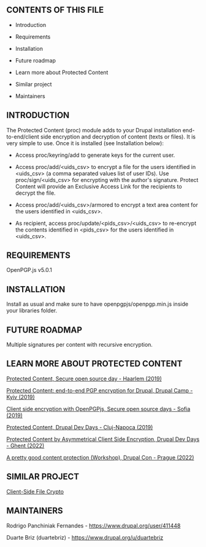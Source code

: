 CONTENTS OF THIS FILE
---------------------

* Introduction

* Requirements

* Installation

* Future roadmap

* Learn more about Protected Content

* Similar project

* Maintainers

INTRODUCTION
------------
The Protected Content (proc) module adds to your Drupal installation
end-to-end/client side encryption and
decryption of content (texts or files).
It is very simple to use. Once it is installed (see Installation below):

* Access proc/keyring/add to generate keys for the current user.

* Access proc/add/&lt;uids_csv&gt; to encrypt a file for the users identified
  in &lt;uids_csv&gt; (a comma separated values list of user IDs). Use
  proc/sign/&lt;uids_csv&gt; for encrypting with the author's signature. Protect
  Content will provide an Exclusive Access Link for the recipients to decrypt
  the file.

* Access proc/add/&lt;uids_csv&gt;/armored to encrypt a text area content for
  the users identified
  in &lt;uids_csv&gt;.

* As recipient, access proc/update/&lt;pids_csv&gt;/&lt;uids_csv&gt; to
  re-encrypt the contents identified in &lt;pids_csv&gt; for the users
  identified
  in &lt;uids_csv&gt;.

REQUIREMENTS
------------
OpenPGP.js v5.0.1

INSTALLATION
------------
Install as usual and make sure to have openpgpjs/openpgp.min.js inside
your libraries folder.

FUTURE ROADMAP
--------------
Multiple signatures per content with recursive encryption.

LEARN MORE ABOUT PROTECTED CONTENT
----------------------------------

[Protected Content, Secure open source day - Haarlem (2019)](https://youtu.be/rVWrkZPGj3s "Protected Content, Secure open source day - Haarlem (2019)")

[Protected Content: end-to-end PGP encryption for Drupal, Drupal Camp - Kyiv (2019)](https://youtu.be/Gx8uxEpi4Po " end-to-end PGP encryption for Drupal, Drupal Camp - Kyiv (2019)")

[Client side encryption with OpenPGPjs, Secure open source days - Sofia (2019)](https://twitter.com/SecOSday/status/1185518649555197953/photo/1 "Client side encryption with OpenPGPjs, Secure open source days - Sofia (2019)")

[Protected Content, Drupal Dev Days - Cluj-Napoca (2019)](https://cluj2019.drupaldays.org/protected-content "Protected Content, Drupal Dev Days - Cluj-Napoca (2019)")

[Protected Content by Asymmetrical Client Side Encryption, Drupal Dev Days - Ghent (2022)](https://drupalcamp.be/en/drupal-dev-days-2020/session/protected-content-asymmetrical-client-side-encryption "Protected Content by Asymmetrical Client Side Encryption, Drupal Dev Days - Ghent (2022)")

[A pretty good content protection (Workshop), Drupal Con - Prague (2022)](https://events.drupal.org/prague2022/sessions/pretty-good-content-protection-workshop "A pretty good content protection (Workshop), Drupal Con - Prague (2022)")

SIMILAR PROJECT
---------------

[Client-Side File Crypto](https://www.drupal.org/project/client_side_file_crypto "Client-Side File Crypto")


MAINTAINERS
-----------
Rodrigo Panchiniak Fernandes - https://www.drupal.org/user/411448

Duarte Briz (duartebriz) - https://www.drupal.org/u/duartebriz
